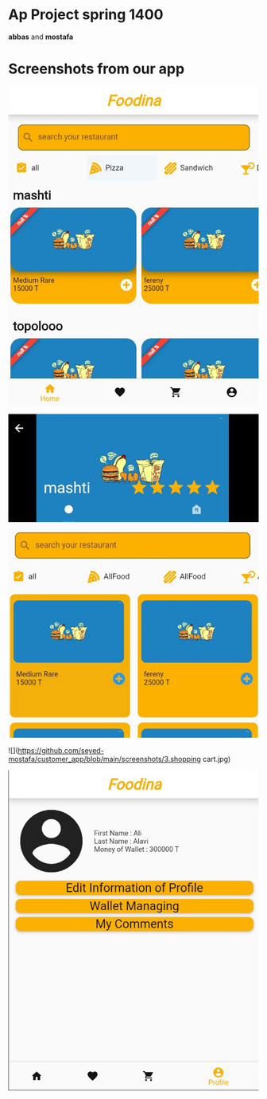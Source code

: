 # Ap Project spring 1400 

**abbas** and **mostafa**

# Screenshots from our app

![](https://github.com/seyed-mostafa/customer_app/blob/main/screenshots/1.Menu.jpg)

![](https://github.com/seyed-mostafa/customer_app/blob/main/screenshots/2.restaurantPage.jpg)

![](https://github.com/seyed-mostafa/customer_app/blob/main/screenshots/3.shopping cart.jpg)

![](https://github.com/seyed-mostafa/customer_app/blob/main/screenshots/4.profile.jpg)
